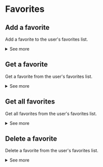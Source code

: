 # Favorites
## Add a favorite
Add a favorite to the user's favorites list.
<details>
<summary>See more</summary>
To add a favorite you need to send a POST request to the following URL:
`{url}/v1/favorites`

The body of the request must be a JSON object with the following fields:
- `name`: The name of the favorite.
- `stopType`: The type of the stop.
- `stopId`: The id of the stop.

The response code will be `201` or `401` or `400`.
</details>

## Get a favorite
Get a favorite from the user's favorites list.
<details>
<summary>See more</summary>
To get a favorite you need to send a GET request to the following URL:
`{url}/v1/favorites/{favoriteId}`

The response code will be `200` or `401` or `400`.
The response will contain a JSON object with the following fields:
- `name`: The name of the favorite.
- `email`: The email of the user.
- `stopType`: The type of the stop.
- `stopId`: The id of the stop.
</details>

## Get all favorites
Get all favorites from the user's favorites list.
<details>
<summary>See more</summary>
To get all favorites you need to send a GET request to the following URL:
`{url}/v1/favorites`

The response code will be `200` or `401` or `400`.
The response will contain a JSON array of objects with the following fields:
- `name`: The name of the favorite.
- `email`: The email of the user.
- `stopType`: The type of the stop.
- `stopId`: The id of the stop.
</details>

## Delete a favorite
Delete a favorite from the user's favorites list.
<details>
<summary>See more</summary>
To delete a favorite you need to send a DELETE request to the following URL:
`{url}/v1/favorites/{favoriteId}`

The response code will be `204` or `401` or `400`.
</details>